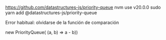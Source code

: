 https://github.com/datastructures-js/priority-queue
nvm use v20.0.0
sudo yarn add @datastructures-js/priority-queue


Error habitual: olvidarse de la función de comparación

 new PriorityQueue( (a, b) => a - b))